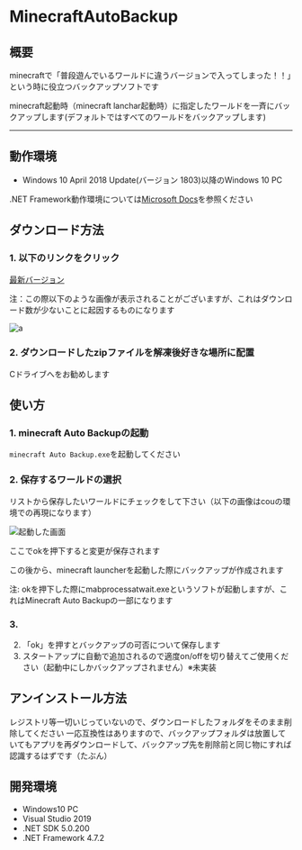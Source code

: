 # MinecraftAutoBackup


## 概要
minecraftで「普段遊んでいるワールドに違うバージョンで入ってしまった！！」という時に役立つバックアップソフトです

minecraft起動時（minecraft lanchar起動時）に指定したワールドを一斉にバックアップします(デフォルトではすべてのワールドをバックアップします)
___

## 動作環境

- Windows 10 April 2018 Update(バージョン 1803)以降のWindows 10 PC

.NET Framework動作環境については[Microsoft Docs](https://docs.microsoft.com/ja-jp/dotnet/framework/get-started/system-requirements)を参照ください

## ダウンロード方法

### 1. 以下のリンクをクリック

[最新バージョン](https://github.com/Cou01000111/MinecraftAutoBackup/releases/download/v1.0.0/MinecraftAutoBackup.zip)


注：この際以下のような画像が表示されることがございますが、これはダウンロード数が少ないことに起因するものになります

![a](https://github.com/Cou01000111/imgs/blob/main/MinecraftAutoBackup/%E3%82%B9%E3%82%AF%E3%83%AA%E3%83%BC%E3%83%B3%E3%82%B7%E3%83%A7%E3%83%83%E3%83%88%202021-03-22%20012306.png)


### 2. ダウンロードしたzipファイルを解凍後好きな場所に配置

Cドライブへをお勧めします



## 使い方

### 1. minecraft Auto Backupの起動

`minecraft Auto Backup.exe`を起動してください

### 2. 保存するワールドの選択

リストから保存したいワールドにチェックをして下さい（以下の画像はcouの環境での再現になります）

![起動した画面](https://github.com/Cou01000111/imgs/blob/main/MinecraftAutoBackup/%E3%82%B9%E3%82%AF%E3%83%AA%E3%83%BC%E3%83%B3%E3%82%B7%E3%83%A7%E3%83%83%E3%83%88%202021-03-22%20013341.png)

ここでokを押下すると変更が保存されます

この後から、minecraft launcherを起動した際にバックアップが作成されます

注: okを押下した際にmabprocessatwait.exeというソフトが起動しますが、これはMinecraft Auto Backupの一部になります

### 3.

2. 「ok」を押すとバックアップの可否について保存します
3. スタートアップに自動で追加されるので適度on/offを切り替えてご使用ください（起動中にしかバックアップされません）※未実装

## アンインストール方法
レジストリ等一切いじっていないので、ダウンロードしたフォルダをそのまま削除してください
一応互換性はありますので、バックアップフォルダは放置していてもアプリを再ダウンロードして、バックアップ先を削除前と同じ物にすれば認識するはずです（たぶん）

## 開発環境
- Windows10 PC
- Visual Studio 2019
- .NET SDK 5.0.200
- .NET Framework 4.7.2
